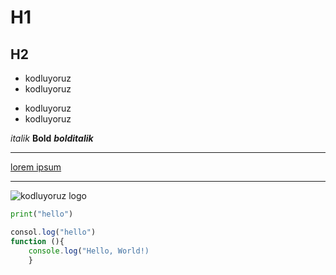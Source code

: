 # H1

## H2
* kodluyoruz
* kodluyoruz

- kodluyoruz
- kodluyoruz

*italik* **Bold** ***bolditalik***

---

[lorem ipsum](html://google.com)

***

![kodluyoruz logo]([https://media.tenor.com/8fCoAFhaseUAAAAM/aesthetic-anime.gi](https://kodluyoruz.org/wp-content/uploads/2022/05/kodluyoruz_yatay_slogan-300x35.png)f)

```python
print("hello")
```

```javascript
consol.log("hello")
function (){
    console.log("Hello, World!)
    }
```
